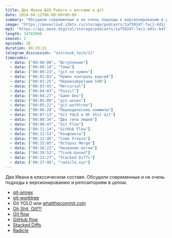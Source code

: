 ```yaml
---
title: Два Ивана №26 Работа с ветками в git
date: 2024-04-12T06:00:00+00:00
summary: "Обсудили современные и не очень подходы к версионированию и репозиториям в целом"
image: "https://mavecloud.s3mts.ru/storage/podcasts/1af59247-7ac1-4d1c-b4f1-fd950f3daf15/images/45ebe728-6914-472c-b889-9534e88ba109.jpg"
mp3: "https://api.mave.digital/storage/podcasts/1af59247-7ac1-4d1c-b4f1-fd950f3daf15/episodes/45ebe728-6914-472c-b889-9534e88ba109.mp3"
length: 34782066
season: 2
episode: 26
duration: 00:29:21
telegram_discussion: "ostrovok_tech/11"
timecodes:
  - data: ["00:00:00", "Вступление"]
  - data: ["00:00:10", "Тема"]
  - data: ["00:00:23", "git не нужен"]
  - data: ["00:01:03", "Нужен контроль версий"]
  - data: ["00:02:25", "Переизобретаем SVN"]
  - data: ["00:03:45", "Mercurial"]
  - data: ["00:04:03", "Fossil"]
  - data: ["00:04:27", "Game Dev"]
  - data: ["00:05:09", "git-annex"]
  - data: ["00:05:22", "git-worktree"]
  - data: ["00:06:20", "Периодические коммиты"]
  - data: ["00:07:13", "Git YOLO и Oh Shit Git"]
  - data: ["00:08:34", "Два типа людей"]
  - data: ["00:09:47", "Git Flow"]
  - data: ["00:11:14", "GitHub Flow"]
  - data: ["00:11:53", "Конфликты"]
  - data: ["00:12:46", "Code Freeze"]
  - data: ["00:15:05", "Octopus Merge"]
  - data: ["00:16:22", "Название ветки"]
  - data: ["00:19:52", "Trunk-based"]
  - data: ["00:23:27", "Stacked Diffs"]
  - data: ["00:27:48", "radicle.xyz"]
---
```


Два Ивана в классическом составе. Обсудили современные и не очень подходы к версионированию и репозиториям в целом.

<!-- links -->

- [git-annex](https://git-annex.branchable.com/)
- [git-worktree](https://git-scm.com/docs/git-worktree)
- Git YOLO или [whatthecommit.com](https://whatthecommit.com/)
- [Oh Shit, Git!?!](https://ohshitgit.com/)
- [Git flow](https://danielkummer.github.io/git-flow-cheatsheet/)
- [GitHub flow](https://docs.github.com/en/get-started/using-github/github-flow)
- [Stacked Diffs](https://newsletter.pragmaticengineer.com/p/stacked-diffs)
- [Radicle](https://radicle.xyz/)
